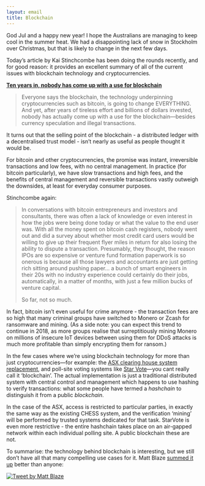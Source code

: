 ```yaml
---
layout: email
title: Blockchain
---
```


God Jul and a happy new year! I hope the Australians are managing to keep cool in the summer heat. We had a disappointing lack of snow in Stockholm over Christmas, but that is likely to change in the next few days.

Today’s article by Kai Stinchcombe has been doing the rounds recently, and for good reason: it provides an excellent summary of all of the current issues with blockchain technology and cryptocurrencies.

[**Ten years in, nobody has come up with a use for blockchain**](https://hackernoon.com/ten-years-in-nobody-has-come-up-with-a-use-case-for-blockchain-ee98c180100)

> Everyone says the blockchain, the technology underpinning cryptocurrencies such as bitcoin, is going to change EVERYTHING. And yet, after years of tireless effort and billions of dollars invested, nobody has actually come up with a use for the blockchain—besides currency speculation and illegal transactions.

It turns out that the selling point of the blockchain - a distributed ledger with a decentralised trust model - isn’t nearly as useful as people thought it would be.

For bitcoin and other cryptocurrencies, the promise was instant, irreversible transactions and low fees, with no central management. In practice (for bitcoin particularly), we have slow transactions and high fees, and the benefits of central management and reversible transactions vastly outweigh the downsides, at least for everyday consumer purposes.

Stinchcombe again:

>In conversations with bitcoin entrepreneurs and investors and consultants, there was often a lack of knowledge or even interest in how the jobs were being done today or what the value to the end user was. With all the money spent on bitcoin cash registers, nobody went out and did a survey about whether most credit card users would be willing to give up their frequent flyer miles in return for also losing the ability to dispute a transaction. Presumably, they thought, the reason IPOs are so expensive or venture fund formation paperwork is so onerous is because all those lawyers and accountants are just getting rich sitting around pushing paper… a bunch of smart engineers in their 20s with no industry experience could certainly do their jobs, automatically, in a matter of months, with just a few million bucks of venture capital.
>
>So far, not so much.

In fact, bitcoin isn’t even useful for crime anymore - the transaction fees are so high that many criminal groups have switched to Monero or Zcash for ransomware and mining. (As a side note: you can expect this trend to continue in 2018, as more groups realise that surreptitiously mining Monero on millions of insecure IoT devices between using them for DDoS attacks is much more profitable than simply encrypting them for ransom.)

In the few cases where we’re using blockchain technology for more than just cryptocurrencies—for example: the [ASX clearing house system replacement](http://www.asx.com.au/services/chess-replacement.htm), and poll-site voting systems like [Star Vote](https://www.usenix.org/conference/evtwote13/workshop-program/presentation/bell)—you cant really call it ‘blockchain’. The actual implementation is just a traditional distributed system with central control and management which happens to use hashing to verify transactions: what some people have termed a *hashchain* to distinguish it from a public *blockchain*. 

In the case of the ASX, access is restricted to particular parties, in exactly the same way as the existing CHESS system, and the verification ‘mining’ will be performed by trusted systems dedicated for that task. StarVote is even more restrictive - the entire hashchain takes place on an air-gapped network within each individual polling site. A public blockchain these are not.

To summarise: the technology behind blockchain is interesting, but we still don’t have all that many compelling use cases for it. Matt Blaze [summed it up](https://mobile.twitter.com/mattblaze/status/872194910220374017) better than anyone:

<a href="https://twitter.com/mattblaze/status/872194910220374017"><img src="https://markeldo.com/images/matt-blaze-blockchain.png" alt="Tweet by Matt Blaze" class="tweet"/></a>
